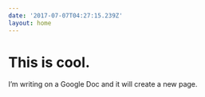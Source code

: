 ```yaml
---
date: '2017-07-07T04:27:15.239Z'
layout: home
---
```

# <a id="_wcbyik9p97p8"></a>This is cool.

I’m writing on a Google Doc and it will create a new page.